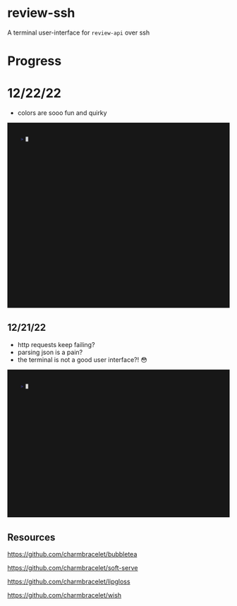 # review-ssh

A terminal user-interface for `review-api` over ssh

# Progress

# 12/22/22

- colors are sooo fun and quirky

<img alt="Day 2" src="./assets/day2.gif" width="600" />

## 12/21/22

- http requests keep failing?
- parsing json is a pain?
- the terminal is not a good user interface?! 😳

<img alt="Day 1" src="./assets/day1.gif" width="600" />

## Resources

https://github.com/charmbracelet/bubbletea

https://github.com/charmbracelet/soft-serve

https://github.com/charmbracelet/lipgloss

https://github.com/charmbracelet/wish
